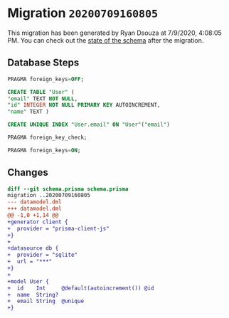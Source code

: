 # Migration `20200709160805`

This migration has been generated by Ryan Dsouza at 7/9/2020, 4:08:05 PM.
You can check out the [state of the schema](./schema.prisma) after the migration.

## Database Steps

```sql
PRAGMA foreign_keys=OFF;

CREATE TABLE "User" (
"email" TEXT NOT NULL,
"id" INTEGER NOT NULL PRIMARY KEY AUTOINCREMENT,
"name" TEXT )

CREATE UNIQUE INDEX "User.email" ON "User"("email")

PRAGMA foreign_key_check;

PRAGMA foreign_keys=ON;
```

## Changes

```diff
diff --git schema.prisma schema.prisma
migration ..20200709160805
--- datamodel.dml
+++ datamodel.dml
@@ -1,0 +1,14 @@
+generator client {
+  provider = "prisma-client-js"
+}
+
+datasource db {
+  provider = "sqlite"
+  url = "***"
+}
+
+model User {
+  id    Int     @default(autoincrement()) @id
+  name  String?
+  email String  @unique
+}
```


